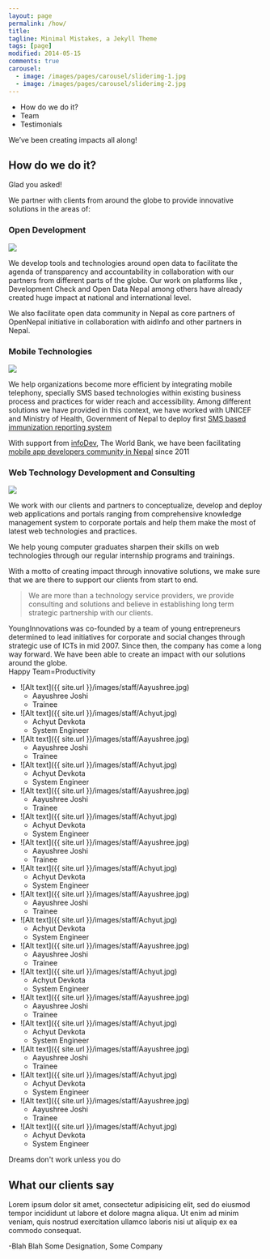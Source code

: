 ```yaml
---
layout: page
permalink: /how/
title: 
tagline: Minimal Mistakes, a Jekyll Theme
tags: [page]
modified: 2014-05-15
comments: true
carousel:
  - image: /images/pages/carousel/sliderimg-1.jpg
  - image: /images/pages/carousel/sliderimg-2.jpg
---
```



<ul class="slide-navigation">
<li><a data-scroll-nav="0"><span>How do we do it?</span></a></li>
<li><a data-scroll-nav="1"><span>Team</span></a></li>
<li><a data-scroll-nav="2"><span>Testimonials</span></a></li>
</ul>


<div class="service-wrapper">
<div class="service-wrap">
<div class="service-title layout">We’ve been creating impacts all along!</div>
</div>
</div>

<div class="wrap-out layout" data-scroll-index="0">
<h2>How do we do it?</h2>
<span class="ask"> Glad you asked!</span>
<p>We partner with clients from around the globe to provide innovative solutions in the areas of:</p>

<section class="services layout">
<div class="services-block">
<h3>Open Development</h3>
<div class="service-image">
<img src="{{ site.url }}/images/services/how-open-development.png"/>
</div>
 <p>We develop tools and technologies around open data to facilitate the agenda of transparency and accountability in collaboration with our partners from different parts of the globe. Our work on platforms like , Development Check and Open Data Nepal among others have already created huge impact at national and international level.</p>

<p>We also facilitate open data community in Nepal as core partners of OpenNepal initiative in collaboration with aidInfo and other partners in Nepal.</p>
</div> 

<div class="services-block">
<h3>Mobile Technologies</h3>
<div class="service-image">
<img src="{{ site.url }}/images/services/how-mobile.png"/>
</div>
<p>We help organizations become more efficient by integrating mobile telephony, specially SMS based technologies within existing business process and practices for wider reach and accessibility. Among different solutions we have provided in this context, we have worked with UNICEF and Ministry of Health, Government of Nepal to deploy first <a href="https://nip.org.np">SMS based immunization reporting system</a></p>

<p>With support from <a href="#">infoDev</a>, The World Bank, we have been facilitating <a href="#">mobile app developers community in Nepal</a> since 2011</p>
</div>
<div class="services-block services-web">
<h3>Web Technology
<span>Development and Consulting</span>
</h3>
<div class="service-image">
<img src="{{ site.url }}/images/services/how-web-tech.png"/>
</div> 
 <p>We work with our clients and partners to conceptualize, develop and deploy web applications and portals ranging from comprehensive knowledge management system to corporate portals and help them make the most of latest web technologies and practices.</p>

<p>We help young computer graduates sharpen their skills on web technologies through our regular internship programs and trainings.</p>
</div>
</section>
</div>

<div class="layout motto-wrapper">
<div class="motto">
With a motto of creating impact through innovative solutions, we make sure that we are there to support our clients from start to end. 
</div>
<blockquote>
We are more than a technology service providers, we provide consulting and solutions and believe in establishing long term strategic partnership with our clients.
</blockquote>

</div>
<div class="layout intro">
YoungInnovations was co-founded by a team of young entrepreneurs determined to lead initiatives for corporate and social changes through strategic use of ICTs in mid 2007. Since then, the company has come a long way forward. We have been able to create an impact with our solutions around the globe. 
</div>


<div class="layout team-title" data-scroll-index="1">
Happy Team<span>=</span>Productivity
</div>


* ![Alt text]({{ site.url }}/images/staff/Aayushree.jpg)
  + Aayushree Joshi
  + Trainee
* ![Alt text]({{ site.url }}/images/staff/Achyut.jpg)
  + Achyut Devkota
  + System Engineer
* ![Alt text]({{ site.url }}/images/staff/Aayushree.jpg)
  + Aayushree Joshi
  + Trainee
* ![Alt text]({{ site.url }}/images/staff/Achyut.jpg)
  + Achyut Devkota
  + System Engineer
* ![Alt text]({{ site.url }}/images/staff/Aayushree.jpg)
  + Aayushree Joshi
  + Trainee
* ![Alt text]({{ site.url }}/images/staff/Achyut.jpg)
  + Achyut Devkota
  + System Engineer
* ![Alt text]({{ site.url }}/images/staff/Aayushree.jpg)
  + Aayushree Joshi
  + Trainee
* ![Alt text]({{ site.url }}/images/staff/Achyut.jpg)
  + Achyut Devkota
  + System Engineer
* ![Alt text]({{ site.url }}/images/staff/Aayushree.jpg)
  + Aayushree Joshi
  + Trainee
* ![Alt text]({{ site.url }}/images/staff/Achyut.jpg)
  + Achyut Devkota
  + System Engineer
* ![Alt text]({{ site.url }}/images/staff/Aayushree.jpg)
  + Aayushree Joshi
  + Trainee
* ![Alt text]({{ site.url }}/images/staff/Achyut.jpg)
  + Achyut Devkota
  + System Engineer
* ![Alt text]({{ site.url }}/images/staff/Aayushree.jpg)
  + Aayushree Joshi
  + Trainee
* ![Alt text]({{ site.url }}/images/staff/Achyut.jpg)
  + Achyut Devkota
  + System Engineer
* ![Alt text]({{ site.url }}/images/staff/Aayushree.jpg)
  + Aayushree Joshi
  + Trainee
* ![Alt text]({{ site.url }}/images/staff/Achyut.jpg)
  + Achyut Devkota
  + System Engineer
* ![Alt text]({{ site.url }}/images/staff/Aayushree.jpg)
  + Aayushree Joshi
  + Trainee
* ![Alt text]({{ site.url }}/images/staff/Achyut.jpg)
  + Achyut Devkota
  + System Engineer
  

<div class="service-wrapper quote-wrapper">
<div class="service-wrap quote-wrap">
<div class="service-title quote-title layout">Dreams don't work unless you do</div>
</div>
</div>

<div class="client-wrapper" data-scroll-index="2">
<div class="client-wrap layout">
<h2>What our clients say</h2>
<div class="client-words">
<p>Lorem ipsum dolor sit amet, consectetur adipisicing elit, sed do eiusmod tempor incididunt ut labore et dolore magna aliqua. Ut enim ad minim veniam, quis nostrud exercitation ullamco laboris nisi ut aliquip ex ea commodo consequat.</p>
</div>
<div class="client-info">
<span class="name">-Blah Blah</span>
<span class="designation">Some Designation, Some Company</span>
</div>
</div>
</div>


